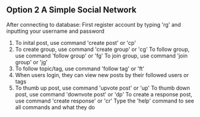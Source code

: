 ## Option 2 A Simple Social Network
After connecting to database:
First register account by typing 'rg' and inputting your username and password
1.  To inital post, use command 'create post' or 'cp'
2.  To create group, use command 'create group' or 'cg'
    To follow group, use command 'follow group' or 'fg'
    To join group, use command 'join group' or 'jg'
3.  To follow topic/tag, use command 'follow tag' or 'ft'
4.  When users login, they can view new posts by their followed users or tags
5.  To thumb up post, use command 'upvote post' or 'up'
    To thumb down post, use command 'downvote post' or 'dp'
    To create a response post, use command 'create response' or 'cr'
Type the 'help' command to see all commands and what they do